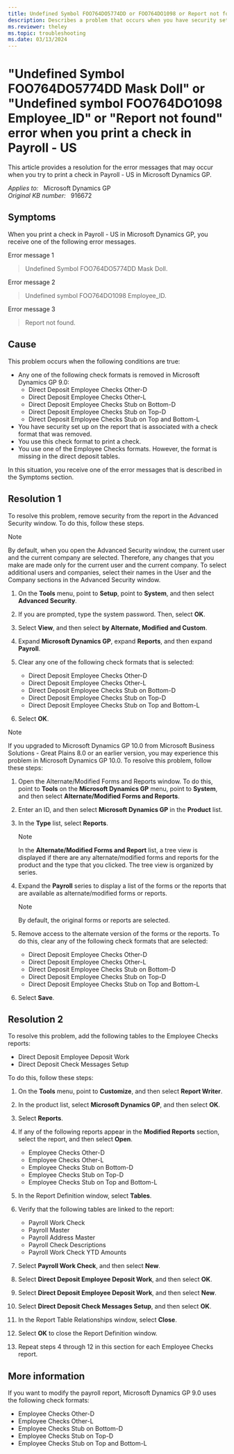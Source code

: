 ```yaml
---
title: Undefined Symbol FOO764DO5774DD or FOO764DO1098 or Report not found error when you print a check
description: Describes a problem that occurs when you have security set up on the report that is associated with a print format that was removed. Security must be removed from the report. Provides a resolution.
ms.reviewer: theley
ms.topic: troubleshooting
ms.date: 03/13/2024
---
```

# "Undefined Symbol FOO764DO5774DD Mask Doll" or "Undefined symbol FOO764DO1098 Employee_ID" or "Report not found" error when you print a check in Payroll - US

This article provides a resolution for the error messages that may occur when you try to print a check in Payroll - US in Microsoft Dynamics GP.

_Applies to:_ &nbsp; Microsoft Dynamics GP  
_Original KB number:_ &nbsp; 916672

## Symptoms

When you print a check in Payroll - US in Microsoft Dynamics GP, you receive one of the following error messages.

Error message 1

> Undefined Symbol FOO764DO5774DD Mask Doll.

Error message 2

> Undefined symbol FOO764DO1098 Employee_ID.

Error message 3

> Report not found.

## Cause

This problem occurs when the following conditions are true:

- Any one of the following check formats is removed in Microsoft Dynamics GP 9.0:
  - Direct Deposit Employee Checks Other-D
  - Direct Deposit Employee Checks Other-L
  - Direct Deposit Employee Checks Stub on Bottom-D
  - Direct Deposit Employee Checks Stub on Top-D
  - Direct Deposit Employee Checks Stub on Top and Bottom-L
- You have security set up on the report that is associated with a check format that was removed.
- You use this check format to print a check.
- You use one of the Employee Checks formats. However, the format is missing in the direct deposit tables.

In this situation, you receive one of the error messages that is described in the Symptoms section.

## Resolution 1

To resolve this problem, remove security from the report in the Advanced Security window. To do this, follow these steps.

> [!NOTE]
> By default, when you open the Advanced Security window, the current user and the current company are selected. Therefore, any changes that you make are made only for the current user and the current company. To select additional users and companies, select their names in the User and the Company sections in the Advanced Security window.

1. On the **Tools** menu, point to **Setup**, point to **System**, and then select **Advanced Security**.
2. If you are prompted, type the system password. Then, select **OK**.
3. Select **View**, and then select **by Alternate, Modified and Custom**.
4. Expand **Microsoft Dynamics GP**, expand **Reports**, and then expand **Payroll**.
5. Clear any one of the following check formats that is selected:

   - Direct Deposit Employee Checks Other-D
   - Direct Deposit Employee Checks Other-L
   - Direct Deposit Employee Checks Stub on Bottom-D
   - Direct Deposit Employee Checks Stub on Top-D
   - Direct Deposit Employee Checks Stub on Top and Bottom-L

6. Select **OK**.

> [!NOTE]
> If you upgraded to Microsoft Dynamics GP 10.0 from Microsoft Business Solutions - Great Plains 8.0 or an earlier version, you may experience this problem in Microsoft Dynamics GP 10.0. To resolve this problem, follow these steps:

1. Open the Alternate/Modified Forms and Reports window. To do this, point to **Tools** on the **Microsoft Dynamics GP** menu, point to **System**, and then select **Alternate/Modified Forms and Reports**.

2. Enter an ID, and then select **Microsoft Dynamics GP** in the **Product** list.
3. In the **Type** list, select **Reports**.

    > [!NOTE]
    > In the **Alternate/Modified Forms and Report** list, a tree view is displayed if there are any alternate/modified forms and reports for the product and the type that you clicked. The tree view is organized by series.

4. Expand the **Payroll** series to display a list of the forms or the reports that are available as alternate/modified forms or reports.

    > [!NOTE]
    > By default, the original forms or reports are selected.

5. Remove access to the alternate version of the forms or the reports. To do this, clear any of the following check formats that are selected:
   - Direct Deposit Employee Checks Other-D
   - Direct Deposit Employee Checks Other-L
   - Direct Deposit Employee Checks Stub on Bottom-D
   - Direct Deposit Employee Checks Stub on Top-D
   - Direct Deposit Employee Checks Stub on Top and Bottom-L

6. Select **Save**.

## Resolution 2

To resolve this problem, add the following tables to the Employee Checks reports:

- Direct Deposit Employee Deposit Work
- Direct Deposit Check Messages Setup

To do this, follow these steps:

1. On the **Tools** menu, point to **Customize**, and then select **Report Writer**.
2. In the product list, select **Microsoft Dynamics GP**, and then select **OK**.
3. Select **Reports**.
4. If any of the following reports appear in the **Modified Reports** section, select the report, and then select **Open**.
   - Employee Checks Other-D
   - Employee Checks Other-L
   - Employee Checks Stub on Bottom-D
   - Employee Checks Stub on Top-D
   - Employee Checks Stub on Top and Bottom-L

5. In the Report Definition window, select **Tables**.
6. Verify that the following tables are linked to the report:
   - Payroll Work Check
   - Payroll Master
   - Payroll Address Master
   - Payroll Check Descriptions
   - Payroll Work Check YTD Amounts

7. Select **Payroll Work Check**, and then select **New**.
8. Select **Direct Deposit Employee Deposit Work**, and then select **OK**.
9. Select **Direct Deposit Employee Deposit Work**, and then select **New**.
10. Select **Direct Deposit Check Messages Setup**, and then select **OK**.
11. In the Report Table Relationships window, select **Close**.
12. Select **OK** to close the Report Definition window.
13. Repeat steps 4 through 12 in this section for each Employee Checks report.

## More information

If you want to modify the payroll report, Microsoft Dynamics GP 9.0 uses the following check formats:

- Employee Checks Other-D
- Employee Checks Other-L
- Employee Checks Stub on Bottom-D
- Employee Checks Stub on Top-D
- Employee Checks Stub on Top and Bottom-L
